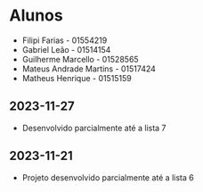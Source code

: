 # Alunos

* Filipi Farias - 01554219
* Gabriel Leão - 01514154
* Guilherme Marcello - 01528565
* Mateus Andrade Martins - 01517424
* Matheus Henrique - 01515159

## 2023-11-27

* Desenvolvido parcialmente até a lista 7

## 2023-11-21

* Projeto desenvolvido parcialmente até a lista 6
